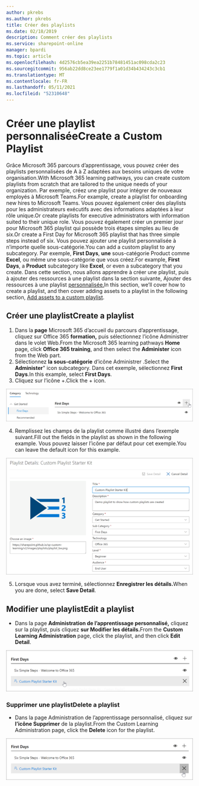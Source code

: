 ```yaml
---
author: pkrebs
ms.author: pkrebs
title: Créer des playlists
ms.date: 02/18/2019
description: Comment créer des playlists
ms.service: sharepoint-online
manager: bpardi
ms.topic: article
ms.openlocfilehash: 4d2576cb5ea39ea2251b78481451ac098cda2c23
ms.sourcegitcommit: 956ab22dd8ce23ee1779f1a01d34b434243c3cb1
ms.translationtype: MT
ms.contentlocale: fr-FR
ms.lasthandoff: 05/11/2021
ms.locfileid: "52310648"
---
```

# <a name="create-a-custom-playlist"></a><span data-ttu-id="d89db-103">Créer une playlist personnalisée</span><span class="sxs-lookup"><span data-stu-id="d89db-103">Create a Custom Playlist</span></span>

<span data-ttu-id="d89db-104">Grâce Microsoft 365 parcours d’apprentissage, vous pouvez créer des playlists personnalisées de A à Z adaptées aux besoins uniques de votre organisation.</span><span class="sxs-lookup"><span data-stu-id="d89db-104">With Microsoft 365 learning pathways, you can create custom playlists from scratch that are tailored to the unique needs of your organization.</span></span> <span data-ttu-id="d89db-105">Par exemple, créez une playlist pour intégrer de nouveaux employés à Microsoft Teams.</span><span class="sxs-lookup"><span data-stu-id="d89db-105">For example, create a playlist for onboarding new hires to Microsoft Teams.</span></span> <span data-ttu-id="d89db-106">Vous pouvez également créer des playlists pour les administrateurs exécutifs avec des informations adaptées à leur rôle unique.</span><span class="sxs-lookup"><span data-stu-id="d89db-106">Or create playlists for executive administrators with information suited to their unique role.</span></span> <span data-ttu-id="d89db-107">Vous pouvez également créer un premier jour pour Microsoft 365 playlist qui possède trois étapes simples au lieu de six.</span><span class="sxs-lookup"><span data-stu-id="d89db-107">Or create a First Day for Microsoft 365 playlist that has three simple steps instead of six.</span></span> <span data-ttu-id="d89db-108">Vous pouvez ajouter une playlist personnalisée à n’importe quelle sous-catégorie.</span><span class="sxs-lookup"><span data-stu-id="d89db-108">You can add a custom playlist to any subcategory.</span></span> <span data-ttu-id="d89db-109">Par exemple, **First Days**, **une** sous-catégorie Product comme **Excel**, ou même une sous-catégorie que vous créez.</span><span class="sxs-lookup"><span data-stu-id="d89db-109">For example, **First Days**, a **Product** subcategory like **Excel**, or even a subcategory that you create.</span></span> <span data-ttu-id="d89db-110">Dans cette section, nous allons apprendre à créer une playlist, puis à ajouter des ressources à une playlist dans la section suivante, Ajouter des ressources à une playlist [personnalisée.](custom_addassets.md)</span><span class="sxs-lookup"><span data-stu-id="d89db-110">In this section, we’ll cover how to create a playlist, and then cover adding assets to a playlist in the following section, [Add assets to a custom playlist](custom_addassets.md).</span></span>

## <a name="create-a-playlist"></a><span data-ttu-id="d89db-111">Créer une playlist</span><span class="sxs-lookup"><span data-stu-id="d89db-111">Create a playlist</span></span> 

1. <span data-ttu-id="d89db-112">Dans la **page** Microsoft 365 d’accueil du parcours d’apprentissage, cliquez  sur Office 365 **formation,** puis sélectionnez l’icône Administrer dans le volet Web.</span><span class="sxs-lookup"><span data-stu-id="d89db-112">From the Microsoft 365 learning pathways **Home** page, click **Office 365 training**, and then select the **Administer** icon from the Web part.</span></span> 
2. <span data-ttu-id="d89db-113">Sélectionnez **la sous-catégorie** d’icône Administrer .</span><span class="sxs-lookup"><span data-stu-id="d89db-113">Select the **Administer**" icon  subcategory.</span></span> <span data-ttu-id="d89db-114">Dans cet exemple, sélectionnez **First Days**.</span><span class="sxs-lookup"><span data-stu-id="d89db-114">In this example, select **First Days**.</span></span>  
3. <span data-ttu-id="d89db-115">Cliquez sur l’icône +.</span><span class="sxs-lookup"><span data-stu-id="d89db-115">Click the + icon.</span></span>  

![cg-newplaylistbtn.png](media/cg-newplaylistbtn.png)

4.  <span data-ttu-id="d89db-117">Remplissez les champs de la playlist comme illustré dans l’exemple suivant.</span><span class="sxs-lookup"><span data-stu-id="d89db-117">Fill out the fields in the playlist as shown in the following example.</span></span> <span data-ttu-id="d89db-118">Vous pouvez laisser l’icône par défaut pour cet exemple.</span><span class="sxs-lookup"><span data-stu-id="d89db-118">You can leave the default icon for this example.</span></span> 

![cg-newplaylistdetails.png](media/cg-newplaylistdetails.png)

5.  <span data-ttu-id="d89db-120">Lorsque vous avez terminé, sélectionnez **Enregistrer les détails.**</span><span class="sxs-lookup"><span data-stu-id="d89db-120">When you are done, select **Save Detail**.</span></span> 

## <a name="edit-a-playlist"></a><span data-ttu-id="d89db-121">Modifier une playlist</span><span class="sxs-lookup"><span data-stu-id="d89db-121">Edit a playlist</span></span>

- <span data-ttu-id="d89db-122">Dans la page **Administration de l’apprentissage personnalisé,** cliquez sur la playlist, puis cliquez **sur Modifier les détails.**</span><span class="sxs-lookup"><span data-stu-id="d89db-122">From the **Custom Learning Administration** page, click the playlist, and then click **Edit Detail**.</span></span>  

![cg-editplaylist.png](media/cg-editplaylist.png)

### <a name="delete-a-playlist"></a><span data-ttu-id="d89db-124">Supprimer une playlist</span><span class="sxs-lookup"><span data-stu-id="d89db-124">Delete a playlist</span></span>

- <span data-ttu-id="d89db-125">Dans la page Administration de l’apprentissage personnalisé, cliquez sur **l’icône Supprimer** de la playlist.</span><span class="sxs-lookup"><span data-stu-id="d89db-125">From the Custom Learning Administration page, click the **Delete** icon for the playlist.</span></span>  

![cg-deleteplaylist.png](media/cg-deleteplaylist.png)